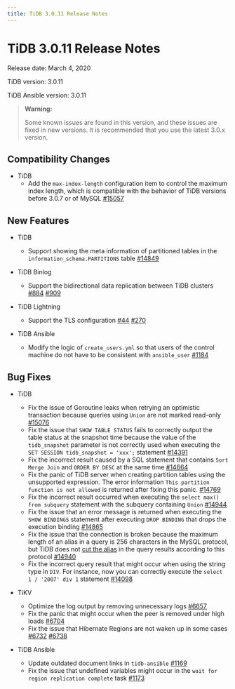 ```yaml
---
title: TiDB 3.0.11 Release Notes
---
```


# TiDB 3.0.11 Release Notes

Release date: March 4, 2020

TiDB version: 3.0.11

TiDB Ansible version: 3.0.11

> **Warning:**
>
> Some known issues are found in this version, and these issues are fixed in new versions. It is recommended that you use the latest 3.0.x version.

## Compatibility Changes

* TiDB
    + Add the `max-index-length` configuration item to control the maximum index length, which is compatible with the behavior of TiDB versions before 3.0.7 or of MySQL [#15057](https://github.com/pingcap/tidb/pull/15057)

## New Features

* TiDB
    + Support showing the meta information of partitioned tables in the `information_schema.PARTITIONS` table [#14849](https://github.com/pingcap/tidb/pull/14849)

* TiDB Binlog
    + Support the bidirectional data replication between TiDB clusters [#884](https://github.com/pingcap/tidb-binlog/pull/884) [#909](https://github.com/pingcap/tidb-binlog/pull/909)

* TiDB Lightning
    + Support the TLS configuration [#44](https://github.com/tikv/importer/pull/44) [#270](https://github.com/pingcap/tidb-lightning/pull/270)

* TiDB Ansible
    + Modify the logic of `create_users.yml` so that users of the control machine do not have to be consistent with `ansible_user` [#1184](https://github.com/pingcap/tidb-ansible/pull/1184)

## Bug Fixes

* TiDB
    + Fix the issue of Goroutine leaks when retrying an optimistic transaction because queries using `Union` are not marked read-only [#15076](https://github.com/pingcap/tidb/pull/15076)
    + Fix the issue that `SHOW TABLE STATUS` fails to correctly output the table status at the snapshot time because the value of the `tidb_snapshot` parameter is not correctly used when executing the `SET SESSION tidb_snapshot = 'xxx';` statement [#14391](https://github.com/pingcap/tidb/pull/14391)
    + Fix the incorrect result caused by a SQL statement that contains `Sort Merge Join` and `ORDER BY DESC` at the same time [#14664](https://github.com/pingcap/tidb/pull/14664)
    + Fix the panic of  TiDB server when creating partition tables using the unsupported expression. The error information `This partition function is not allowed` is returned after fixing this panic. [#14769](https://github.com/pingcap/tidb/pull/14769)
    + Fix the incorrect result occurred when executing the `select max() from subquery` statement with the subquery containing `Union` [#14944](https://github.com/pingcap/tidb/pull/14944)
    + Fix the issue that an error message is returned when executing the `SHOW BINDINGS` statement after executing `DROP BINDING` that drops the execution binding [#14865](https://github.com/pingcap/tidb/pull/14865)
    + Fix the issue that the connection is broken because the maximum length of an alias in a query is 256 characters in the MySQL protocol, but TiDB does not [cut the alias](https://dev.mysql.com/doc/refman/8.0/en/identifier-length.html) in the query results according to this protocol [#14940](https://github.com/pingcap/tidb/pull/14940)
    + Fix the incorrect query result that might occur when using the string type in `DIV`. For instance, now you can correctly execute the `select 1 / '2007' div 1` statement [#14098](https://github.com/pingcap/tidb/pull/14098)

* TiKV
    + Optimize the log output by removing unnecessary logs [#6657](https://github.com/tikv/tikv/pull/6657)
    + Fix the panic that might occur when the peer is removed under high loads [#6704](https://github.com/tikv/tikv/pull/6704)
    + Fix the issue that Hibernate Regions are not waken up in some cases [#6732](https://github.com/tikv/tikv/pull/6732) [#6738](https://github.com/tikv/tikv/pull/6738)

* TiDB Ansible
    + Update outdated document links in `tidb-ansible` [#1169](https://github.com/pingcap/tidb-ansible/pull/1169)
    + Fix the issue that undefined variables might occur in the `wait for region replication complete` task [#1173](https://github.com/pingcap/tidb-ansible/pull/1173)
